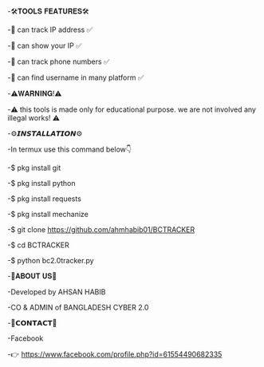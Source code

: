 -🛠️𝐓𝐎𝐎𝐋𝐒 𝐅𝐄𝐀𝐓𝐔𝐑𝐄𝐒🛠️

-🔗 can track IP address ✅

-🔗 can show your IP ✅

-🔗 can track phone numbers ✅

-🔗 can find username in many platform ✅


-⚠️𝐖𝐀𝐑𝐍𝐈𝐍𝐆!⚠️

-⚠️ this tools is made only for educational purpose. we are not involved any illegal works! ⚠️


-⚙️𝙄𝙉𝙎𝙏𝘼𝙇𝙇𝘼𝙏𝙄𝙊𝙉⚙️


-In termux use this command below👇

-$ pkg install git 

-$ pkg install python

-$ pkg install requests 

-$ pkg install mechanize 

-$ git clone https://github.com/ahmhabib01/BCTRACKER

-$ cd BCTRACKER

-$ python bc2.0tracker.py



-📌𝐀𝐁𝐎𝐔𝐓 𝐔𝐒📌


-Developed by AHSAN HABIB

-CO & ADMIN of BANGLADESH CYBER 2.0


-📌𝗖𝗢𝗡𝗧𝗔𝗖𝗧📌


-Facebook

-👉 https://www.facebook.com/profile.php?id=61554490682335


